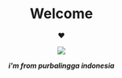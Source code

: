 <h1 align="center"> Welcome </h1>
<p align="center">♥</p>

<p align="center">
<img src="https://media.tenor.com/btLg_WtV330AAAAC/milly-anime.gif">
</p>
<p align="center">
<i> <b> i'm from purbalingga indonesia </b> </i>
</p
